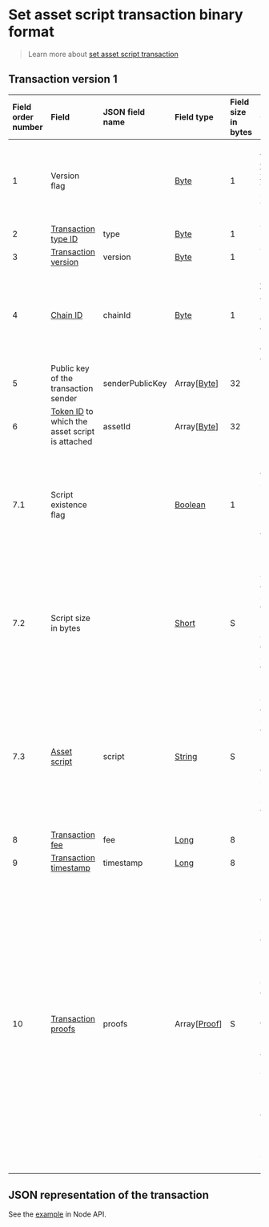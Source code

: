 # Set asset script transaction binary format

> Learn more about [set asset script transaction](/blockchain/transaction-type/set-asset-script-transaction.md)

## Transaction version 1

| Field order number | Field | JSON field name | Field type | Field size in bytes | Comment |
| :--- | :--- | :--- | :--- | :--- | :--- |
| 1 | Version flag | | [Byte](/blockchain/blockchain/blockchain-data-types.md) | 1 | Indicates the [transaction version](/blockchain/transaction/transaction-version.md) is version 2 or higher.<br>Value must be 0 |
| 2 | [Transaction type ID](/blockchain/transaction-type.md) | type | [Byte](/blockchain/blockchain/blockchain-data-types.md) | 1 | Value must be 15 |
| 3 | [Transaction version](/blockchain/transaction/transaction-version.md) | version | [Byte](/blockchain/blockchain/blockchain-data-types.md) | 1 | Value must be 1 |
| 4 | [Chain ID](/blockchain/blockchain-network/chain-id.md) | chainId | [Byte](/blockchain/blockchain/blockchain-data-types.md) | 1 | 84 — for [test network](/blockchain/blockchain-network/test-network.md)<br>87 — for [main network](/blockchain/blockchain-network/main-network.md)<br>83 — for [stage network](/blockchain/blockchain-network/stage-network.md) |
| 5 | Public key of the transaction sender  | senderPublicKey | Array[[Byte](/blockchain/blockchain/blockchain-data-types.md)] | 32 | |
| 6 | [Token ID](/blockchain/token/token-id.md) to which the asset script is attached | assetId | Array[[Byte](/blockchain/blockchain/blockchain-data-types.md)] | 32 | |
| 7.1 | Script existence flag | | [Boolean](/blockchain/blockchain/blockchain-data-types.md) | 1 | If the value is 0, then the token does not have a script.<br>If the value is 1, then the token has a script |
| 7.2 | Script size in bytes | | [Short](/blockchain/blockchain/blockchain-data-types.md) | S | `S = 0` if the value of the "Script existence flag" field is 0.<br>`S = 2` if the value of the "Script existence flag" field is 1 |
| 7.3 | [Asset script](/ride/script/script-types/asset-script.md) | script | [String](/blockchain/blockchain/blockchain-data-types.md) | S | `S = 0` if the value of the "Script existence flag" field is 0.<br>0 &lt; `S` ≤ 8192, if the value of the "Script existence flag" field is 1 |
| 8 | [Transaction fee](/blockchain/transaction/transaction-fee.md) | fee | [Long](/blockchain/blockchain/blockchain-data-types.md) | 8 | |
| 9 | [Transaction timestamp](/blockchain/transaction/transaction-timestamp.md) | timestamp | [Long](/blockchain/blockchain/blockchain-data-types.md) | 8 | |
| 10 | [Transaction proofs](/blockchain/transaction/transaction-proof.md) | proofs | Array[[Proof](/blockchain/transaction/transaction-proof.md)] | S | If the array is empty, then `S`= 3. <br>If the array is not empty, then `S` = 3 + 2 × `N` + (`P`<sub>1</sub> + `P`<sub>2</sub> + ... + `P`<sub>n</sub>), where `N` is the number of proofs in the array, `P`<sub>n</sub> is the size on `N`-th proof in bytes. <br>The maximum number of proofs in the array is 8. The maximum size of each proof is 64 bytes |

## JSON representation of the transaction

See the [example](https://nodes.wavesnodes.com/transactions/info/FwYSpmVDbWQ2BA5NCBZ9z5GSjY39PSyfNZzBayDiMA88) in Node API.
